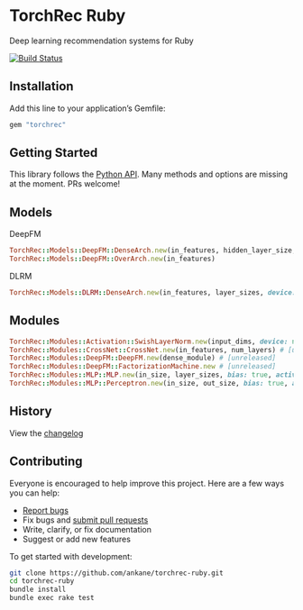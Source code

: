 # TorchRec Ruby

Deep learning recommendation systems for Ruby

[![Build Status](https://github.com/ankane/torchrec-ruby/workflows/build/badge.svg?branch=master)](https://github.com/ankane/torchrec-ruby/actions)

## Installation

Add this line to your application’s Gemfile:

```ruby
gem "torchrec"
```

## Getting Started

This library follows the [Python API](https://pytorch.org/torchrec/). Many methods and options are missing at the moment. PRs welcome!

## Models

DeepFM

```ruby
TorchRec::Models::DeepFM::DenseArch.new(in_features, hidden_layer_size, embedding_dim)
TorchRec::Models::DeepFM::OverArch.new(in_features)
```

DLRM

```ruby
TorchRec::Models::DLRM::DenseArch.new(in_features, layer_sizes, device: nil)
```

## Modules

```ruby
TorchRec::Modules::Activation::SwishLayerNorm.new(input_dims, device: nil)
TorchRec::Modules::CrossNet::CrossNet.new(in_features, num_layers) # [unreleased]
TorchRec::Modules::DeepFM::DeepFM.new(dense_module) # [unreleased]
TorchRec::Modules::DeepFM::FactorizationMachine.new # [unreleased]
TorchRec::Modules::MLP::MLP.new(in_size, layer_sizes, bias: true, activation: :relu, device: nil)
TorchRec::Modules::MLP::Perceptron.new(in_size, out_size, bias: true, activation: Torch.method(:relu), device: nil)
```

## History

View the [changelog](https://github.com/ankane/torchrec-ruby/blob/master/CHANGELOG.md)

## Contributing

Everyone is encouraged to help improve this project. Here are a few ways you can help:

- [Report bugs](https://github.com/ankane/torchrec-ruby/issues)
- Fix bugs and [submit pull requests](https://github.com/ankane/torchrec-ruby/pulls)
- Write, clarify, or fix documentation
- Suggest or add new features

To get started with development:

```sh
git clone https://github.com/ankane/torchrec-ruby.git
cd torchrec-ruby
bundle install
bundle exec rake test
```
